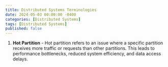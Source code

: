 ```yaml
---
title: Distributed Systems Terminologies
date: 2024-05-03 00:00:00 -0400
categories: [Distributed Systems]
tags: [Distributed Systems]
published: false
---
```


1. **Hot Partition** - Hot partition refers to an issue where a specific partition receives more traffic or requests than other partitions. This leads to performance bottlenecks, reduced system efficiency, and data access delays.